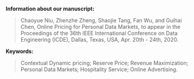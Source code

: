 **Information about our manuscript:**

>Chaoyue Niu, Zhenzhe Zheng, Shaojie Tang, Fan Wu, and Guihai Chen, Online Pricing for Personal Data Markets, to appear in the Proceedings of the 36th IEEE International Conference on Data Engineering (ICDE), Dallas, Texas, USA, Apr. 20th - 24th, 2020.

**Keywords:**

>Contextual Dynamic pricing; Reserve Price; Revenue Maximization; Personal Data Markets; Hospitality Service; Online Advertising.
